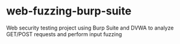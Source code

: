 # web-fuzzing-burp-suite
Web security testing project using Burp Suite and DVWA to analyze GET/POST requests and perform input fuzzing
